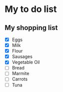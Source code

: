 # My to do list

## My shopping list

+ [x] Eggs
+ [x] Milk
+ [x] Flour
+ [x] Sausages
+ [x] Vegetable Oil
+ [ ] Bread
+ [ ] Marmite
+ [ ] Carrots
+ [ ] Tuna

